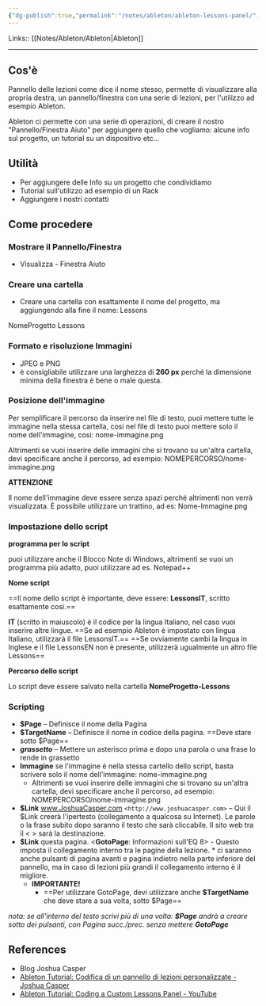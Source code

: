 ```yaml
---
{"dg-publish":true,"permalink":"/notes/ableton/ableton-lessons-panel/","tags":["type/note"]}
---
```


Links:: [[Notes/Ableton/Ableton\|Ableton]]

---
## Cos'è

Pannello delle lezioni come dice il nome stesso, permette di visualizzare alla propria destra, un pannello/finestra con una serie di lezioni, per l'utilizzo ad esempio Ableton. 

Ableton ci permette con una serie di operazioni, di creare il nostro "Pannello/Finestra Aiuto" per aggiungere quello che vogliamo: alcune info sul progetto, un tutorial su un dispositivo etc...

## Utilità

- Per aggiungere delle Info su un progetto che condividiamo
- Tutorial sull'utilizzo ad esempio di un Rack
- Aggiungere i nostri contatti


## Come procedere

### Mostrare il Pannello/Finestra

- Visualizza - Finestra Aiuto

### Creare una cartella

- Creare una cartella con esattamente il nome del progetto, ma aggiungendo alla fine il nome: Lessons

NomeProgetto Lessons

### Formato e risoluzione Immagini

- JPEG e PNG
- è consigliabile utilizzare una larghezza di **260 px** perché la dimensione minima della finestra è bene o male questa.


### Posizione dell'immagine

Per semplificare il percorso da inserire nel file di testo, puoi mettere tutte le immagine nella stessa cartella, cosi nel file di testo puoi mettere solo il nome dell'immagine, cosi: nome-immagine.png

Altrimenti se vuoi inserire delle immagini che si trovano su un'altra cartella, devi specificare anche il percorso, ad esempio: NOMEPERCORSO/nome-immagine.png

**ATTENZIONE**

Il nome dell'immagine deve essere senza spazi perché altrimenti non verrà visualizzata. È possibile utilizzare un trattino, ad es: Nome-Immagine.png

### Impostazione dello script

**programma per lo script**

puoi utilizzare anche il Blocco Note di Windows, altrimenti se vuoi un programma più adatto, puoi utilizzare ad es. Notepad++

**Nome script**

==Il nome dello script è importante, deve essere: **LessonsIT**, scritto esattamente cosi.==

**IT** (scritto in maiuscolo) è il codice per la lingua Italiano, nel caso vuoi inserire altre lingue. 
==Se ad esempio Ableton è impostato con lingua Italiano, utilizzarà il file LessonsIT.==
==Se ovviamente cambi la lingua in Inglese e il file LessonsEN non è presente, utilizzerà ugualmente un altro file Lessons==


**Percorso dello script**

Lo script deve essere salvato nella cartella **NomeProgetto-Lessons**


### Scripting

- **$Page** – Definisce il nome della Pagina
- **$TargetName** – Definisce il nome in codice della pagina. ==Deve stare sotto $Page==
- ***grassetto*** – Mettere un asterisco prima e dopo una parola o una frase lo rende in grassetto
- **Immagine** se l'immagine è nella stessa cartello dello script, basta scrivere solo il nome dell'immagine: nome-immagine.png
	- Altrimenti se vuoi inserire delle immagini che si trovano su un'altra cartella, devi specificare anche il percorso, ad esempio: NOMEPERCORSO/nome-immagine.png
- **$Link** www.JoshuaCasper.com `<http://www.joshuacasper.com>` – Qui il $Link creerà l'ipertesto (collegamento a qualcosa su Internet). Le parole o la frase subito dopo saranno il testo che sarà cliccabile. Il sito web tra il < > sarà la destinazione.
- **$Link** questa pagina. <**GotoPage**: Informazioni sull'EQ 8> - Questo imposta il collegamento interno tra le pagine della lezione. * ci saranno anche pulsanti di pagina avanti e pagina indietro nella parte inferiore del pannello, ma in caso di lezioni più grandi il collegamento interno è il migliore.
	- **IMPORTANTE!**
		- ==Per utilizzare GotoPage, devi utilizzare anche **$TargetName** che deve stare a sua volta, sotto $Page==


_nota: se all'interno del testo scrivi più di una volta: **$Page** andrà a creare sotto dei pulsanti, con Pagina succ./prec. senza mettere **GotoPage**_

## References

- Blog Joshua Casper
- [Ableton Tutorial: Codifica di un pannello di lezioni personalizzate - Joshua Casper](http://www.joshuacasper.com/ableton-tutorials/custom-lessons-panel/)
- [Ableton Tutorial: Coding a Custom Lessons Panel - YouTube](https://www.youtube.com/embed/0r9XG8GZKcs)



